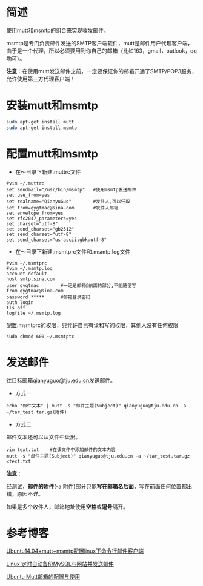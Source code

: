 

# 简述

使用mutt和msmtp的组合来实现收发邮件。

msmtp是专门负责邮件发送的SMTP客户端软件，mutt是邮件用户代理客户端，由于是一个代理，所以必须要用到你自己的邮箱（比如163，gmail，outlook，qq均可）。

**注意**：在使用mutt发送邮件之前，一定要保证你的邮箱开通了SMTP/POP3服务，允许使用第三方代理客户端！

# 安装mutt和msmtp

```sh
sudo apt-get install mutt
sudo apt-get install msmtp
```

# 配置mutt和msmtp

* 在～目录下新建.muttrc文件

```shell
#vim ~/.muttrc
set sendmail="/usr/bin/msmtp"	#使用msmtp发送邮件
set use_from=yes
set realname="QianyuGuo"		#发件人,可以任取     
set from=qygtmac@sina.com		#发件人邮箱
set envelope_from=yes
set rfc2047_parameters=yes
set charset="utf-8"
set send_charset="gb2312"
set send_charset="utf-8"
set send_charset="us-ascii:gbk:utf-8"
```

* 在～目录下新建.msmtprc文件和.msmtp.log文件

```shell
#vim ~/.msmtprc
#vim ~/.msmtp.log
account default
host smtp.sina.com
user qygtmac		#一定是邮箱@前面的部分,不能随便写
from qygtmac@sina.com
password *****		#邮箱登录密码
auth login
tls off
logfile ~/.msmtp.log
```

配置.msmtprc的权限，只允许自己有读和写的权限，其他人没有任何权限

```shell
sudo chmod 600 ~/.msmtptc
```

# 发送邮件

往目标邮箱qianyuguo@tju.edu.cn发送邮件。

* 方式一

```shell
echo "邮件文本" | mutt -s "邮件主题(Subject)" qianyuguo@tju.edu.cn -a ~/tar_test.tar.gz(附件) 
```

* 方式二

邮件文本还可以从文件中读出。

```shell
vim text.txt	#在该文件中添加邮件的文本内容
mutt -s "邮件主题(Subject)" qianyuguo@tju.edu.cn -a ~/tar_test.tar.gz <text.txt
```

**注意**：

经测试，**邮件的附件**(-a 附件)部分只能**写在邮箱名后面**，写在前面任何位置都出错，原因不详。

如果是多个收件人，邮箱地址使用**空格**或**逗号**隔开。

# 参考博客

[Ubuntu14.04+mutt+msmtp配置linux下命令行邮件客户端](http://www.linuxdown.net/config/2016/0123/4466.html)

[Linux 定时自动备份MySQL与网站并发送邮件](http://huacnlee.com/blog/linux-auto-backup-mysql-and-website/)

[Ubuntu Mutt邮箱的配置与使用](http://www.linuxdiyf.com/linux/23690.html)

